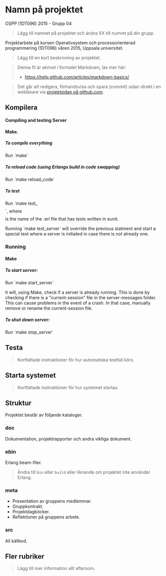 # Namn på projektet

OSPP (1DT096) 2015 - Grupp 04

> Lägg till namnet på projektet och ändra XX till numret på din grupp.

Projektarbete på kursen Operativsystem och processorienterad
programmering (1DT096) våren 2015, Uppsala universitet.

> Lägg till en kort beskrivning av projektet.

> Denna fil är skrivet i formatet Markdown, läs mer här:
>
> - https://help.github.com/articles/markdown-basics/

> Det går att redigera, förhandsvisa och spara (commit) sidan direkt i
> en webläsare via [projektsidan på github.com](./README.md).

## Kompilera

#### Compiling and testing Server

#### Make.

##### To compile everything

Run ´make´

##### To reload code (using Erlangs build in code swapping)

Run ´make reload_code´

##### To test

Run ´make test_$$$$´, where $$$$ is the name of the .erl file that has tests written in eunit.

Running ´make test_server´ will override the previous statment and start a special test where a server is initiated in case there is not already one. 

### Running

#### Make

##### To start server:

Run ´make start_server´

It will, using Make, check if a server is already running. This is done by checking if there is a "current-session" file in the server-messages folder. This can cause problems in the event of a crash. In that case, manually remove or rename the current-session file.

##### To shut down server:

Run ´make stop_server´

## Testa

> Kortfattade instruktioner för hur automatiska testfall körs.

## Starta systemet

> Kortfattade instruktioner för hur systemet startas.

## Struktur

Projektet består av följande kataloger.

### doc

Dokumentation, projektrapporter och andra viktiga dokument.

### ebin

Erlang beam-filer.

> Ändra till `bin` eller `build` eller liknande om projektet inte
> använder Erlang.

### meta

- Presentation av gruppens medlemmar.
- Gruppkontrakt.
- Projektdagböcker.
- Reflektioner på gruppens arbete.

### src

All källkod.

## Fler rubriker

> Lägg till mer information allt eftersom.

